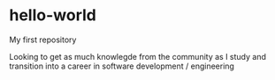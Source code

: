 # hello-world
My first repository

Looking to get as much knowlegde from the community as I study and transition into a career
in software development / engineering
